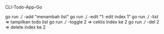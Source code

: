 CLI-Todo-App-Go

go run ./ -add "menambah list"
go run ./ -edit "1: edit index 1"
go run ./ -list => tampilkan todo list
go run ./ -toggle 2 => ceklis index ke 2
go run ./ -del 2 => delete index ke 2
